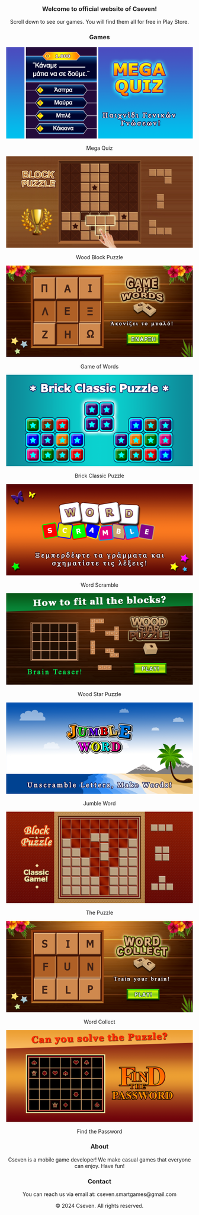 <h3 align="center">Welcome to official website of Cseven!</h3>
<p align="center">Scroll down to see our games. You will find them all for free in Play Store.</p>
<h3 align="center">Games</h3>
<p align="center"><img src="images/Mega_Quiz_FG.png"/></p>
<p align="center">Mega Quiz</p>
<p align="center"><img src="images/WBP_FG.png"/></p>
<p align="center">Wood Block Puzzle</p>
<p align="center"><img src="images/Game_of_Words_FG.png"/></p>
<p align="center">Game of Words</p>
<p align="center"><img src="images/Brick_FG.png"/></p>
<p align="center">Brick Classic Puzzle</p>
<p align="center"><img src="images/Scramble_FG.png"/></p>
<p align="center">Word Scramble</p>
<p align="center"><img src="images/Wood_Star_Puzzle_FG.png"/></p>
<p align="center">Wood Star Puzzle</p>
<p align="center"><img src="images/jumble_FG.png"/></p>
<p align="center">Jumble Word</p>
<p align="center"><img src="images/Puzzle_FG.png"/></p>
<p align="center">The Puzzle</p>
<p align="center"><img src="images/Word_FG.png"/></p>
<p align="center">Word Collect</p>
<p align="center"><img src="images/Password_FG.png"/></p>
<p align="center">Find the Password</p>
<h3 align="center">About</h3>
<p align="center">Cseven is a mobile game developer! We make casual games that everyone can enjoy. Have fun!</p>
<h3 align="center">Contact</h3>
<p align="center">You can reach us via email at: cseven.smartgames@gmail.com</p>
<p align="center">© 2024 Cseven. All rights reserved.</p>

